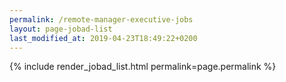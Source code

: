 ```yaml
---
permalink: /remote-manager-executive-jobs
layout: page-jobad-list
last_modified_at: 2019-04-23T18:49:22+0200
---
```

{% include render_jobad_list.html permalink=page.permalink %}
